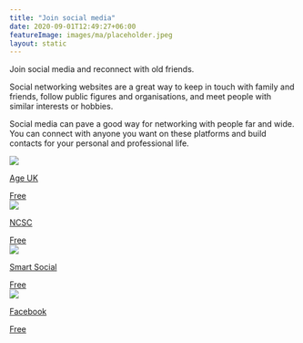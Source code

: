```yaml
---
title: "Join social media"
date: 2020-09-01T12:49:27+06:00
featureImage: images/ma/placeholder.jpeg
layout: static
---
```


Join social media and reconnect with old friends.

Social networking websites are a great way to keep in touch with family and friends, follow public figures and organisations, and meet people with similar interests or hobbies.

Social media can pave a good way for networking with people far and wide. You can connect with anyone you want on these platforms and build contacts for your personal and professional life.

<a class="ma-link" href="https://www.ageuk.org.uk/information-advice/work-learning/technology-internet/using-social-media/"><div class="ma-card"><div class="ma-icon"><img src ="/images/icon-check.png"/></div><div class="ma-name"><p>Age UK</p></div><div class="ma-paid-text"><span>Free</span></div></div></a><a class="ma-link" href="https://www.ncsc.gov.uk/guidance/social-media-how-to-use-it-safely"><div class="ma-card"><div class="ma-icon"><img src ="/images/icon-check.png"/></div><div class="ma-name"><p>NCSC</p></div><div class="ma-paid-text"><span>Free</span></div></div></a><a class="ma-link" href="https://smartsocial.com/post/using-social-media-responsibly"><div class="ma-card"><div class="ma-icon"><img src ="/images/icon-check.png"/></div><div class="ma-name"><p>Smart Social</p></div><div class="ma-paid-text"><span>Free</span></div></div></a><a class="ma-link" href="https://www.facebook.com"><div class="ma-card"><div class="ma-icon"><img src ="/images/icon-check.png"/></div><div class="ma-name"><p>Facebook</p></div><div class="ma-paid-text"><span>Free</span></div></div></a>  

<br/><br/>







